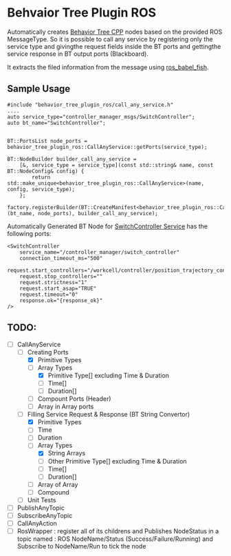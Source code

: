 # Behvaior Tree Plugin ROS
Automatically creates [Behavior Tree CPP](https://github.com/BehaviorTree/BehaviorTree.CPP) nodes based on the provided ROS MessageType. So it is possible to call any service by registering only the service type and givingthe request fields inside the BT ports and gettingthe service response in BT output ports (Blackboard).

It extracts the filed information from the message using [ros_babel_fish](https://github.com/StefanFabian/ros_babel_fish).

## Sample Usage

```
#include "behavior_tree_plugin_ros/call_any_service.h"
....
auto service_type="controller_manager_msgs/SwitchController";
auto bt_name="SwitchController";


BT::PortsList node_ports = behavior_tree_plugin_ros::CallAnyService::getPorts(service_type);

BT::NodeBuilder builder_call_any_service =
    [&, service_type = service_type](const std::string& name, const BT::NodeConfig& config) {
        return std::make_unique<behavior_tree_plugin_ros::CallAnyService>(name, config, service_type);
    };

factory.registerBuilder(BT::CreateManifest<behavior_tree_plugin_ros::CallAnyService>(bt_name, node_ports), builder_call_any_service);

```
Automatically Generated BT Node for [SwitchController Service](http://docs.ros.org/en/api/controller_manager_msgs/html/srv/SwitchController.html) has the following ports:

```
<SwitchController
    service_name="/controller_manager/switch_controller"
    connection_timeout_ms="500"
    request.start_controllers="/workcell/controller/position_trajectory_controller;"
    request.stop_controllers=""
    request.strictness="1"
    request.start_asap="TRUE"
    request.timeout="0"
    response.ok="{response_ok}"
/>
```


## TODO:
- [ ] CallAnyService
    - [ ] Creating Ports
        - [x] Primitive Types
        - [ ] Array Types
            - [x] Primitive Type[] excluding Time & Duration
            - [ ] Time[]
            - [ ] Duration[]
        - [ ] Compount Ports (Header)
        - [ ] Array in Array ports
    - [ ] Filling Service Request & Response (BT String Convertor)
        - [x] Primitive Types
        - [ ] Time
        - [ ] Duration
        - [ ] Array Types 
            - [x] String Arrays
            - [ ] Other Primitive Type[] excluding Time & Duration
            - [ ] Time[]
            - [ ] Duration[]
        - [ ] Array of Array
        - [ ] Compound
    - [ ] Unit Tests
- [ ] PublishAnyTopic
- [ ] SubscribeAnyTopic
- [ ] CallAnyAction
- [ ] RosWrapper : register all of its childrens and Publishes NodeStatus in a topic named : ROS NodeName/Status (Success/Failure/Running) and Subscribe to NodeName/Run to tick the node
